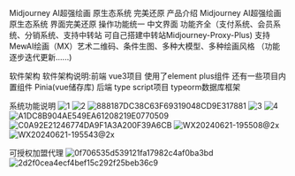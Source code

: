 Midjourney AI超强绘画 原生态系统 完美还原
产品介绍
Midjourney AI超强绘画 原生态系统 界面完美还原 操作功能统一 中文界面 功能齐全（支付系统、会员系统、分销系统、支持中转站 可自己搭建中转站Midjourney-Proxy-Plus) 支持MewAI绘画（MX）艺术二维码、条件生图、多种大模型、多种绘画风格 （功能逐步迭代更新......)

软件架构
软件架构说明:前端 vue3项目 使用了element plus组件 还有一些项目内置组件 Pinia(vue储存库) 后端 type script项目 typeorm数据库框架

系统功能说明
![1](https://github.com/mjdiscord/MJ-Original-ecosystem/assets/169751792/ab854aac-b1a1-48b4-a232-522b2a818efb)
![2](https://github.com/mjdiscord/MJ-Original-ecosystem/assets/169751792/0e7cd52d-6251-4bc8-869d-28eb3ee902fc)
![888187DC38C63F69319048CD9E317881](https://github.com/mjdiscord/MJ-Original-ecosystem/assets/169751792/921c52c8-b07c-4efe-8e14-a0555e8dde04)
![3](https://github.com/mjdiscord/MJ-Original-ecosystem/assets/169751792/0eca8ab2-31b0-44f9-82c7-5de6ee45a131)
![4](https://github.com/mjdiscord/MJ-Original-ecosystem/assets/169751792/96f79289-b332-42ad-a6b0-bbe3d392005b)
![A1DC8B904AE549EA61208219E0770509](https://github.com/mjdiscord/MJ-Original-ecosystem/assets/169751792/725c9cab-5a02-4094-9016-996d9bd193ed)
![C0A92E21246774DA9F1A3A200F39A6CB](https://github.com/mjdiscord/MJ-Original-ecosystem/assets/169751792/32862cc7-67a4-4eac-a181-f5dff2461246)
![WX20240621-195508@2x](https://github.com/mjdiscord/MJ-Original-ecosystem/assets/169751792/6b7454d3-a4c1-42da-aac9-27fa8338e2ce)
![WX20240621-195543@2x](https://github.com/mjdiscord/MJ-Original-ecosystem/assets/169751792/12120f02-5dea-49df-826f-ba9840d0965d)

可授权加盟代理
![0f706535d539121fa17982c4af0ba3bd](https://github.com/mjdiscord/MJ-Original-ecosystem/assets/169751792/5f718b71-0ea0-4b14-b08c-beede45212dd)
![2d2f0cea4ecf4bef15c292f25beb36c9](https://github.com/mjdiscord/MJ-Original-ecosystem/assets/169751792/18d52f22-47fd-4932-89ba-6b10e43f86b5)
